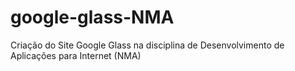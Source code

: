# google-glass-NMA

 Criação do Site Google Glass na disciplina de Desenvolvimento de Aplicações para Internet (NMA)
